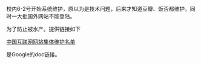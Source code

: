 

校内6-2号开始系统维护，原以为是技术问题，后来才知道豆瓣、饭否都维护，同时一大批国外网站不能登陆。

为了防止被水产。提供链接如下

[中国互联网网站集体维护名单](http://spreadsheets.google.com/pub?key=rcz-FpRKSsvyQUnLL1UMjcg&single=true&gid=0&output=html)

是Google的doc链接。


